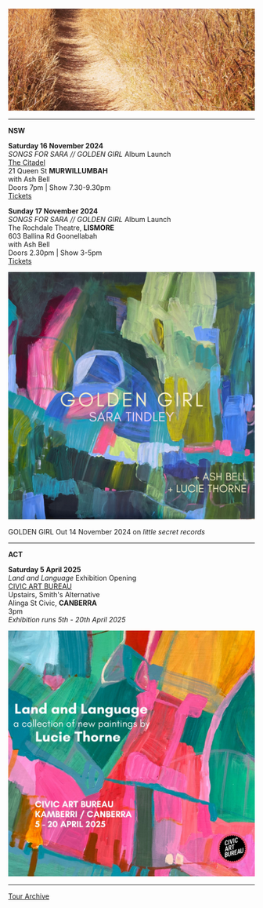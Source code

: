![](data/image/news/tourbanner2.jpg)
 
* * * * *

**NSW**

**Saturday 16 November 2024**\
*SONGS FOR SARA // GOLDEN GIRL* Album Launch\
[The Citadel](https://thecitadel.com.au/)\
21 Queen St **MURWILLUMBAH**\
with Ash Bell\
Doors 7pm | Show 7.30-9.30pm\
[Tickets](https://events.humanitix.com/ash-bell-and-lucie-thorne) 

**Sunday 17 November 2024**\
*SONGS FOR SARA // GOLDEN GIRL* Album Launch\
The Rochdale Theatre, **LISMORE**\
603 Ballina Rd Goonellabah\
with Ash Bell\
Doors 2.30pm | Show 3-5pm\
[Tickets](https://www.trybooking.com/events/landing/1298296) 

![](data/image/news/GGCover.jpeg)

GOLDEN GIRL Out 14 November 2024 on *little secret records*

* * * * *

**ACT**

**Saturday 5 April 2025**\
*Land and Language* Exhibition Opening\
[CIVIC ART BUREAU](https://www.civicartbureau.com/) \
Upstairs, Smith's Alternative\
Alinga St Civic, **CANBERRA**\
3pm\
*Exhibition runs 5th - 20th April 2025* 

![](data/image/news/LandL25.jpeg)

* * * * *

[Tour Archive](tour/archive)

